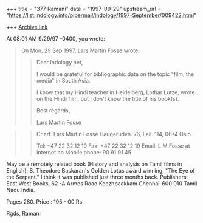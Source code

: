 +++
title = "377 Ramani"
date = "1997-09-29"
upstream_url = "https://list.indology.info/pipermail/indology/1997-September/009422.html"

+++
[Archive link](https://list.indology.info/pipermail/indology/1997-September/009422.html)

At 08:01 AM 9/29/97 -0400, you wrote:

>On Mon, 29 Sep 1997, Lars Martin Fosse wrote:
>
>> Dear Indology net,
>>
>> I would be grateful for bibliographic data on the topic
>> "film, the media" in South Asia.
>>
>> I know that my Hindi teacher in Heidelberg, Lothar Lutze, wrote on the Hindi
>> film, but I don't know the title of his book(s).
>>
>> Best regards,
>>
>> Lars Martin Fosse

>> Dr.art. Lars Martin Fosse
>> Haugerudvn. 76, Leil. 114,
>> 0674 Oslo
>>
>> Tel: +47 22 32 12 19
>> Fax: +47 22 32 12 19
>> Email: L.M.Fosse at internet.no
>> Mobile phone: 90 91 91 45
>>
>
May be a remotely related book (History and analysis on Tamil films in English):
S. Theodore Baskaran's Golden Lotus award winning, "The Eye of the Serpent."
I think it was published just three months back.
Publishers:
East West Books,
62 -A Armes Road
Keezhpaakkam
Chennai-600 010
Tamil Nadu
India.

Pages 280.
Price : 195 - 00 Rs

Rgds,
Ramani



